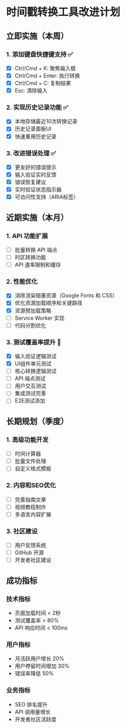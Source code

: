 # 时间戳转换工具改进计划

## 立即实施（本周）

### 1. 添加键盘快捷键支持 ✅
- [x] Ctrl/Cmd + K: 聚焦输入框
- [x] Ctrl/Cmd + Enter: 执行转换
- [x] Ctrl/Cmd + C: 复制结果
- [x] Esc: 清除输入

### 2. 实现历史记录功能 ✅
- [x] 本地存储最近10次转换记录
- [x] 历史记录面板UI
- [x] 快速重用历史记录

### 3. 改进错误处理 ✅
- [x] 更友好的错误提示
- [x] 输入验证实时反馈
- [x] 错误恢复建议
- [x] 实时验证状态指示器
- [x] 可访问性支持（ARIA标签）

## 近期实施（本月）

### 1. API 功能扩展
- [ ] 批量转换 API 端点
- [ ] 时区转换功能
- [ ] API 速率限制和缓存

### 2. 性能优化
- [x] 消除渲染阻塞资源（Google Fonts 和 CSS）
- [x] 优化资源加载顺序和关键路径
- [x] 资源预加载策略
- [ ] Service Worker 实现
- [ ] 代码分割优化

### 3. 测试覆盖率提升 🔄
- [x] 输入验证逻辑测试
- [x] UI组件单元测试
- [ ] 核心转换逻辑测试
- [ ] API 端点测试
- [ ] 用户交互测试
- [ ] 集成测试完善
- [ ] E2E测试添加

## 长期规划（季度）

### 1. 高级功能开发
- [ ] 时间计算器
- [ ] 批量文件处理
- [ ] 自定义格式模板

### 2. 内容和SEO优化
- [ ] 完善指南文章
- [ ] 视频教程制作
- [ ] 多语言内容扩展

### 3. 社区建设
- [ ] 用户反馈系统
- [ ] GitHub 开源
- [ ] 开发者社区建设

## 成功指标

### 技术指标
- 页面加载时间 < 2秒
- 测试覆盖率 > 80%
- API 响应时间 < 100ms

### 用户指标
- 月活跃用户增长 20%
- 用户停留时间增加 30%
- 错误率降低 50%

### 业务指标
- SEO 排名提升
- API 调用量增长
- 开发者社区活跃度
